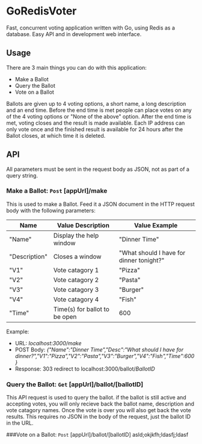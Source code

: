 # GoRedisVoter

Fast, concurrent voting application written with Go, using Redis as a database.
Easy API and in development web interface.

## Usage

There are 3 main things you can do with this application:

- Make a Ballot
- Query the Ballot
- Vote on a Ballot

Ballots are given up to 4 voting options, a short name, a long description and an end time. Before the end time is met people can place votes on any of the 4 voting options or "None of the above" option. After the end time is met, voting closes and the result is made available. Each IP address can only vote once and the finished result is available for 24 hours after the Ballot closes, at which time it is deleted.

## API
All parameters must be sent in the request body as JSON, not as part of a query string. 

### Make a Ballot: `Post` [appUrl]/make 
This is used to make a Ballot. Feed it a JSON document in the HTTP request body with the following parameters:

| Name | Value Description | Value Example |
| ---- | ---- | ---- |
| "Name" | Display the help window | "Dinner Time" |
| "Description" | Closes a window | "What should I have for dinner tonight?" |
| "V1" | Vote catagory 1 | "Pizza" |
| "V2" | Vote catagory 2 | "Pasta" |
| "V3" | Vote catagory 3| "Burger" |
| "V4" | Vote catagory 4 | "Fish" |
| "Time" | Time(s) for ballot to be open | 600 |
  
Example:
- URL: _localhost:3000/make_
- POST Body: _{"Name":"Dinner Time","Desc":"What should I have for dinner?","V1":"Pizza","V2":"Pasta","V3":"Burger","V4":"Fish","Time":600}_
- Response: 303 redirect to localhost:3000/ballot/*BallotID*

### Query the Ballot: `Get` [appUrl]/ballot/[ballotID]
This API request is used to query the ballot. if the ballot is still active and accepting votes, you will only recieve back the ballot name, description and vote catagory names. Once the vote is over you will also get back the vote results. This requires no JSON in the body of the request, just the ballot ID in the URL.


###Vote on a Ballot: `Post` [appUrl]/ballot/[ballotID]
asld;okjkfh;ldasfj;ldasf
